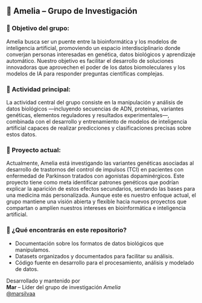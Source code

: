 ## 🧬 Amelia – Grupo de Investigación
### 🎯 Objetivo del grupo:
Amelia busca ser un puente entre la bioinformática y los modelos de inteligencia artificial, promoviendo un espacio interdisciplinario donde converjan personas interesadas en genética, datos biológicos y aprendizaje automático. 
Nuestro objetivo es facilitar el desarrollo de soluciones innovadoras que aprovechen el poder de los datos biomoleculares y los modelos de IA para responder preguntas científicas complejas.

### 🧪 Actividad principal:
La actividad central del grupo consiste en la manipulación y análisis de datos biológicos —incluyendo secuencias de ADN, proteínas, variantes genéticas, elementos reguladores y resultados experimentales—, combinada con el desarrollo y entrenamiento de modelos de inteligencia artificial capaces de realizar predicciones y clasificaciones precisas sobre estos datos.

### 🔎 Proyecto actual:
Actualmente, Amelia está investigando las variantes genéticas asociadas al desarrollo de trastornos del control de impulsos (TCI) en pacientes con enfermedad de Parkinson tratados con agonistas dopaminérgicos. 
Este proyecto tiene como meta identificar patrones genéticos que podrían explicar la aparición de estos efectos secundarios, sentando las bases para una medicina más personalizada. Aunque este es nuestro enfoque actual, el grupo mantiene una visión abierta y flexible hacia nuevos proyectos que compartan o amplíen nuestros intereses en bioinformática e inteligencia artificial.

### 📁 ¿Qué encontrarás en este repositorio?
- Documentación sobre los formatos de datos biológicos que manipulamos.
- Datasets organizados y documentados para facilitar su análisis.
- Código fuente en desarrollo para el procesamiento, análisis y modelado de datos.

Desarrollado y mantenido por  
**Mar** – Líder del grupo de investigación *Amelia*  
[@marsilvaa](https://github.com/marsilvaa)

